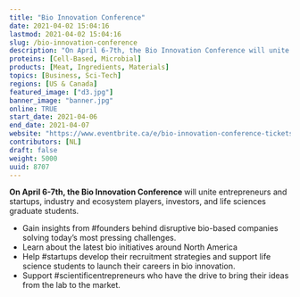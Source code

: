 ```yaml
---
title: "Bio Innovation Conference"
date: 2021-04-02 15:04:16
lastmod: 2021-04-02 15:04:16
slug: /bio-innovation-conference
description: "On April 6-7th, the Bio Innovation Conference will unite entrepreneurs and startups, industry and ecosystem players, investors, and life sciences graduate students."
proteins: [Cell-Based, Microbial]
products: [Meat, Ingredients, Materials]
topics: [Business, Sci-Tech]
regions: [US & Canada]
featured_image: ["d3.jpg"]
banner_image: "banner.jpg"
online: TRUE
start_date: 2021-04-06
end_date: 2021-04-07
website: "https://www.eventbrite.ca/e/bio-innovation-conference-tickets-144067591043"
contributors: [NL]
draft: false
weight: 5000
uuid: 8707
---
```

<p><strong>On April 6-7th, the Bio Innovation Conference </strong>will unite entrepreneurs and startups, industry and ecosystem players, investors, and life sciences graduate students.</p>
<ul>
<li>Gain insights from #founders behind disruptive bio-based companies solving today’s most pressing challenges.</li>
<li>Learn about the latest bio initiatives around North America</li>
<li>Help #startups develop their recruitment strategies and support life science students to launch their careers in bio innovation.</li>
<li>Support #scientificentrepreneurs who have the drive to bring their ideas from the lab to the market.</li>
</ul>
